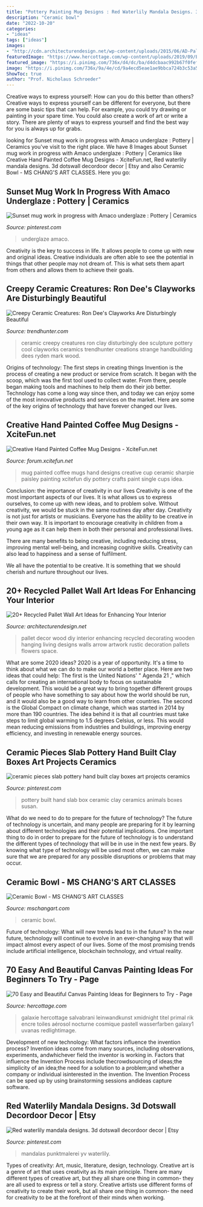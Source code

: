 ```yaml
---
title: "Pottery Painting Mug Designs : Red Waterlily Mandala Designs. 3d Dotswall Decordoor Decor"
description: "Ceramic bowl"
date: "2022-10-20"
categories:
- "ideas"
tags: ["ideas"]
images:
- "http://cdn.architecturendesign.net/wp-content/uploads/2015/06/AD-Pallet-Wall-Art-1.jpg"
featuredImage: "https://www.hercottage.com/wp-content/uploads/2019/09/Easy-and-Beautiful-Canvas-Painting-Ideas-for-Beginners-to-Try-31.jpg"
featured_image: "https://i.pinimg.com/736x/d4/dc/ba/d4dcbaac992b67f0fef98e875ce8f5d8.jpg"
image: "https://i.pinimg.com/736x/9a/4e/cd/9a4ecd5eae1ae9bbca724b3c53a568c1.jpg"
ShowToc: true
author: "Prof. Nicholaus Schroeder"
---
```



Creative ways to express yourself: How can you do this better than others?
Creative ways to express yourself can be different for everyone, but there are some basic tips that can help. For example, you could try drawing or painting in your spare time. You could also create a work of art or write a story. There are plenty of ways to express yourself and find the best way for you is always up for grabs.

	

		
looking for Sunset mug work in progress with Amaco underglaze : Pottery | Ceramics you've visit to the right place. We have 8 Images about Sunset mug work in progress with Amaco underglaze : Pottery | Ceramics like Creative Hand Painted Coffee Mug Designs - XciteFun.net, Red waterlily mandala designs. 3d dotswall decordoor decor | Etsy and also Ceramic Bowl - MS CHANG&#039;S ART CLASSES. Here you go:
		
    
## Sunset Mug Work In Progress With Amaco Underglaze : Pottery | Ceramics

<img loading=lazy src="https://i.pinimg.com/736x/d4/dc/ba/d4dcbaac992b67f0fef98e875ce8f5d8.jpg" onerror="this.onerror=null;this.src='https://tse1.mm.bing.net/th?id=OIP.dzTRobnCLXR7JKdzpy3P9wHaJQ&amp;pid=15.1';" alt="Sunset mug work in progress with Amaco underglaze : Pottery | Ceramics">

_Source: pinterest.com_

>underglaze amaco. 

	

Creativity is the key to success in life. It allows people to come up with new and original ideas. Creative individuals are often able to see the potential in things that other people may not dream of. This is what sets them apart from others and allows them to achieve their goals.

    
## Creepy Ceramic Creatures: Ron Dee&#039;s Clayworks Are Disturbingly Beautiful

<img loading=lazy src="http://cdn.trendhunterstatic.com/thumbs/creepy-ceramic-art-ron-dees-clayworks-are-disturbingly-beautiful.jpeg" onerror="this.onerror=null;this.src='https://tse2.mm.bing.net/th?id=OIP.jbHPEOpnfz8FF7wrnhtavQHaIp&amp;pid=15.1';" alt="Creepy Ceramic Creatures: Ron Dee&#039;s Clayworks Are Disturbingly Beautiful">

_Source: trendhunter.com_

>ceramic creepy creatures ron clay disturbingly dee sculpture pottery cool clayworks ceramics trendhunter creations strange handbuilding dees ryden mark wood. 

	

Origins of technology: The first steps in creating things
Invention is the process of creating a new product or service from scratch. It began with the scoop, which was the first tool used to collect water. From there, people began making tools and machines to help them do their job better. Technology has come a long way since then, and today we can enjoy some of the most innovative products and services on the market. Here are some of the key origins of technology that have forever changed our lives.

    
## Creative Hand Painted Coffee Mug Designs - XciteFun.net

<img loading=lazy src="https://img.xcitefun.net/users/2014/11/365681,xcitefun-coffee-mug-designs-12.jpg" onerror="this.onerror=null;this.src='https://tse4.mm.bing.net/th?id=OIP.w7GSdCZwORtLTaDHd9_7-QHaFj&amp;pid=15.1';" alt="Creative Hand Painted Coffee Mug Designs - XciteFun.net">

_Source: forum.xcitefun.net_

>mug painted coffee mugs hand designs creative cup ceramic sharpie paisley painting xcitefun diy pottery crafts paint single cups idea. 

	

Conclusion: the importance of creativity in our lives
Creativity is one of the most important aspects of our lives. It is what allows us to express ourselves, to come up with new ideas, and to problem solve. Without creativity, we would be stuck in the same routines day after day.
Creativity is not just for artists or musicians. Everyone has the ability to be creative in their own way. It is important to encourage creativity in children from a young age as it can help them in both their personal and professional lives.

There are many benefits to being creative, including reducing stress, improving mental well-being, and increasing cognitive skills. Creativity can also lead to happiness and a sense of fulfilment.

We all have the potential to be creative. It is something that we should cherish and nurture throughout our lives.

    
## 20+ Recycled Pallet Wall Art Ideas For Enhancing Your Interior

<img loading=lazy src="http://cdn.architecturendesign.net/wp-content/uploads/2015/06/AD-Pallet-Wall-Art-1.jpg" onerror="this.onerror=null;this.src='https://tse3.mm.bing.net/th?id=OIP.8Xd7lJShtieOCcnEehn92wHaLH&amp;pid=15.1';" alt="20+ Recycled Pallet Wall Art Ideas for Enhancing Your Interior">

_Source: architecturendesign.net_

>pallet decor wood diy interior enhancing recycled decorating wooden hanging living designs walls arrow artwork rustic decoration pallets flowers space. 

	

What are some 2020 ideas?
2020 is a year of opportunity. It's a time to think about what we can do to make our world a better place. Here are two ideas that could help: 
The first is the United Nations' " Agenda 21 ," which calls for creating an international body to focus on sustainable development. This would be a great way to bring together different groups of people who have something to say about how the world should be run, and it would also be a good way to learn from other countries. 
The second is the Global Compact on climate change, which was started in 2014 by more than 190 countries. The idea behind it is that all countries must take steps to limit global warming to 1.5 degrees Celsius, or less. This would mean reducing emissions from industries and buildings, improving energy efficiency, and investing in renewable energy sources.

    
## Ceramic Pieces Slab Pottery Hand Built Clay Boxes Art Projects Ceramics

<img loading=lazy src="https://i.pinimg.com/736x/9a/4e/cd/9a4ecd5eae1ae9bbca724b3c53a568c1.jpg" onerror="this.onerror=null;this.src='https://tse1.mm.bing.net/th?id=OIP.jTEQoDNyeyUmTvFFGkNy6QHaJ3&amp;pid=15.1';" alt="ceramic pieces slab pottery hand built clay boxes art projects ceramics">

_Source: pinterest.com_

>pottery built hand slab box ceramic clay ceramics animals boxes susan. 

	

What do we need to do to prepare for the future of technology?
The future of technology is uncertain, and many people are preparing for it by learning about different technologies and their potential implications. One important thing to do in order to prepare for the future of technology is to understand the different types of technology that will be in use in the next few years. By knowing what type of technology will be used most often, we can make sure that we are prepared for any possible disruptions or problems that may occur.

    
## Ceramic Bowl - MS CHANG&#039;S ART CLASSES

<img loading=lazy src="http://www.mschangart.com/uploads/1/3/4/5/13451990/507922_orig.jpg" onerror="this.onerror=null;this.src='https://tse4.mm.bing.net/th?id=OIP.I0csgpeELNtEOWVOlNwRWgHaFu&amp;pid=15.1';" alt="Ceramic Bowl - MS CHANG&#039;S ART CLASSES">

_Source: mschangart.com_

>ceramic bowl. 

	

Future of technology: What will new trends lead to in the future?
In the near future, technology will continue to evolve in an ever-changing way that will impact almost every aspect of our lives. Some of the most promising trends include artificial intelligence, blockchain technology, and virtual reality.

    
## 70 Easy And Beautiful Canvas Painting Ideas For Beginners To Try - Page

<img loading=lazy src="https://www.hercottage.com/wp-content/uploads/2019/09/Easy-and-Beautiful-Canvas-Painting-Ideas-for-Beginners-to-Try-31.jpg" onerror="this.onerror=null;this.src='https://tse2.mm.bing.net/th?id=OIP.Iw9m3q_pfA97nm5WhHRPKAHaKc&amp;pid=15.1';" alt="70 Easy and Beautiful Canvas Painting Ideas for Beginners to Try - Page">

_Source: hercottage.com_

>galaxie hercottage salvabrani leinwandkunst xmidnight titel primal rik encre toiles aérosol nocturne cosmique pastell wasserfarben galaxy1 uvanas redlightimage. 

	

Development of new technology: What factors influence the invention process?
Invention ideas come from many sources, including observations, experiments, andwhichever field the inventor is working in. Factors that influence the Invention Process include thecrowdsourcing of ideas;the simplicity of an idea;the need for a solution to a problem;and whether a company or individual isinterested in the invention. The Invention Process can be sped up by using brainstorming sessions andideas capture software.

    
## Red Waterlily Mandala Designs. 3d Dotswall Decordoor Decor | Etsy

<img loading=lazy src="https://i.pinimg.com/736x/11/54/b5/1154b57c29fb1e439bb2c84cf8eab71d.jpg" onerror="this.onerror=null;this.src='https://tse2.mm.bing.net/th?id=OIP.rX9mnKbCAKJ4YBVF9x22yAHaJ4&amp;pid=15.1';" alt="Red waterlily mandala designs. 3d dotswall decordoor decor | Etsy">

_Source: pinterest.com_

>mandalas punktmalerei yv waterlily. 

	

Types of creativity: Art, music, literature, design, technology.
Creative art is a genre of art that uses creativity as its main principle. There are many different types of creative art, but they all share one thing in common- they are all used to express or tell a story. Creative artists use different forms of creativity to create their work, but all share one thing in common- the need for creativity to be at the forefront of their minds when working.

